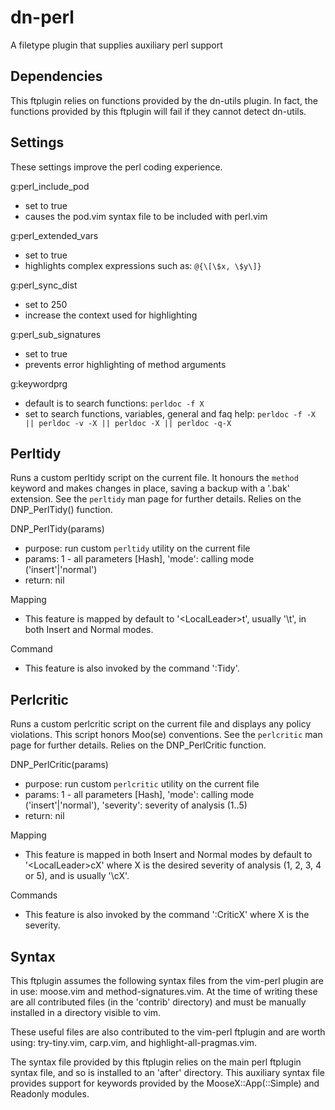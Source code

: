 # dn-perl #

A filetype plugin that supplies auxiliary perl support

## Dependencies ##

This ftplugin relies on functions provided by the dn-utils plugin. In fact, the
functions provided by this ftplugin will fail if they cannot detect dn-utils.

## Settings ##

These settings improve the perl coding experience.

g:perl\_include\_pod

* set to true
* causes the pod.vim syntax file to be included with perl.vim

g:perl\_extended\_vars

* set to true
* highlights complex expressions such as: ``@{\[\$x, \$y\]}``

g:perl\_sync\_dist

* set to 250
* increase the context used for highlighting

g:perl\_sub\_signatures

* set to true
* prevents error highlighting of method arguments

g:keywordprg

* default is to search functions: `perldoc -f X`
* set to search functions, variables, general and faq help: `perldoc -f -X || perldoc -v -X || perldoc -X || perldoc -q-X`

## Perltidy ##

Runs a custom perltidy script on the current file. It honours the `method`
keyword and makes changes in place, saving a backup with a '.bak' extension.
See the `perltidy` man page for further details. Relies on the DNP\_PerlTidy()
function.

DNP\_PerlTidy\(params\)

* purpose: run custom `perltidy` utility on the current file
* params: 1 - all parameters \[Hash\], 'mode': calling mode \('insert'|'normal'\)
* return: nil

Mapping

* This feature is mapped by default to '&lt;LocalLeader&gt;t', usually '\\t',
  in both Insert and Normal modes.

Command

* This feature is also invoked by the command ':Tidy'.

## Perlcritic ##

Runs a custom perlcritic script on the current file and displays any policy
violations. This script honors Moo(se) conventions. See the `perlcritic` man
page for further details. Relies on the DNP\_PerlCritic function.

DNP\_PerlCritic\(params\)

* purpose: run custom `perlcritic` utility on the current file
* params: 1 - all parameters \[Hash\], 'mode': calling mode
  \('insert'|'normal'\), 'severity': severity of analysis \(1..5\)
* return: nil

Mapping

* This feature is mapped in both Insert and Normal modes by default to
  '&lt;LocalLeader&gt;cX' where X is the desired severity of analysis \(1, 2,
  3, 4 or 5\), and is usually '\\cX'.

Commands

* This feature is also invoked by the command ':CriticX' where X is the
  severity.

## Syntax ##

This ftplugin assumes the following syntax files from the vim-perl plugin are
in use: moose.vim and method-signatures.vim. At the time of writing these are
all contributed files \(in the 'contrib' directory\) and must be manually
installed in a directory visible to vim.

These useful files are also contributed to the vim-perl ftplugin and are worth
using: try-tiny.vim, carp.vim, and highlight-all-pragmas.vim.

The syntax file provided by this ftplugin relies on the main perl ftplugin
syntax file, and so is installed to an 'after' directory. This auxiliary syntax
file provides support for keywords provided by the MooseX::App\(::Simple\) and
Readonly modules.
